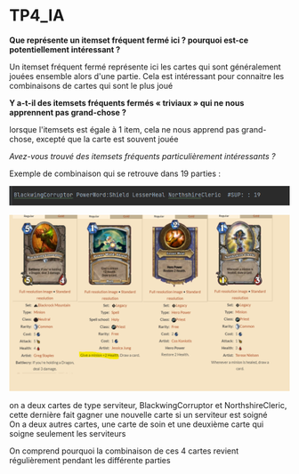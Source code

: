 # TP4_IA



**Que représente un itemset fréquent fermé ici ? pourquoi est-ce
potentiellement intéressant ?** </br>

Un itemset fréquent fermé représente ici les cartes qui sont généralement jouées ensemble alors
d'une partie. Cela est intéressant pour connaitre les combinaisons de cartes qui sont le plus joué


**Y a-t-il des itemsets fréquents fermés « triviaux » qui ne nous apprennent
pas grand-chose ?** </br>

lorsque l'itemsets est égale à 1 item, cela ne nous apprend pas grand-chose, excepté que la carte est souvent jouée

*Avez-vous trouvé des itemsets fréquents particulièrement intéressants ?* </br>

Exemple de combinaison qui se retrouve dans 19 parties : 

![img.png](img.png)

![img_1.png](img_1.png)

on a deux cartes de type serviteur, BlackwingCorruptor et NorthshireCleric, cette dernière fait gagner une nouvelle carte si un serviteur est soigné </br>
On a deux autres cartes, une carte de soin et une deuxième carte qui soigne seulement les serviteurs 

On comprend pourquoi la combinaison de ces 4 cartes revient régulièrement pendant les différente parties

